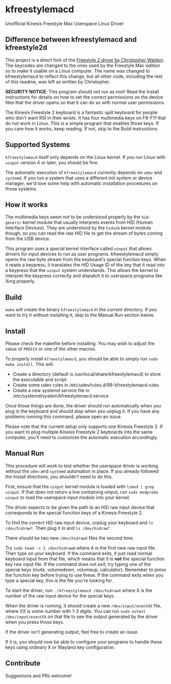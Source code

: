 # kfreestylemacd
Unofficial Kinesis Freestyle Mac Userspace Linux Driver

## Difference between kfreestylemacd and kfreestyle2d

This project is a direct fork of the [Freestyle 2 driver by Christopher Waldon](https://github.com/whereswaldon/kfreestyle2d).
The keycodes are changed to the ones used by the Freestyle Mac edition so to make it usable on a Linux computer. The name was changed to kfreestylemacd to reflect this change, but all other code, including the rest of this readme, was left as written by Christopher.



**SECURITY NOTICE**: This program should not run as root! Read the Install instructions for details on how to set the correct permissions on the device files that the driver opens so that it can do so with normal user permissions.

The Kinesis Freestyle 2 keyboard is a fantastic split keyboard for people
who don't want RSI in their wrists. It has four multimedia keys on
F8-F11 that do not work in Linux. This is a simple program that enables
those keys. If you care how it works, keep reading. If not, skip to the
Build instructions.

## Supported Systems

`kfreestylemacd` itself only depends on the Linux kernel. If you run Linux with
`uinput` version 4 or later, you should be fine.

The automatic execution of `kfreestylemacd` currently depends on `udev` and `systemd`.
If you run a system that uses a different init system or device manager, we'd love
some help with automatic installation procedures on those systems.

## How it works

The multimedia keys seem not to be understood properly by the `hid-generic`
kernel module that usually interprets events from HID (Human Interface Devices).
They are understood by the `hidusb` kernel module though, so you can read the
raw HID file to get the stream of bytes coming from the USB device.

This program uses a special kernel interface called `uinput` that allows drivers
for input devices to run as user programs. kfreestylemacd simply opens the raw byte
stream from the keyboard's special function keys. When it reads a keypress, it
translates the HID Usage ID of the key that it read into a keypress that the
`uinput` system understands. This allows the kernel to interpret the keypress
correctly and dispatch it to userspace programs like Xorg properly.

## Build

`make` will create the binary `kfreestylemacd` in the current directory. If you want to try
it without installing it, skip to the Manual Run section below.

## Install

Please check the makefile before installing. You may wish to adjust the value of `PREFIX` or
one of the other macros.

To properly install `kfreestylemacd`, you should be able to simply run `sudo make install`.
This will:

- Create a directory (default is /usr/local/share/kfreestylemacd) to store the executable and script.
- Create some udev rules in /etc/udev/rules.d/99-kfreestylemacd.rules
- Create a new systemd service file in /etc/systemd/system/kfreestylemacd.service

Once those things are done, the driver should run automatically when you plug in the keyboard
and should stop when you unplug it. If you have any problems running this command, please open an
issue.

Please note that the current setup only supports one Kinesis Freestyle 2. If you want to
plug multiple Kinesis Freestyle 2 keyboards into the same computer, you'll need to
customize the automatic execution accordingly.

## Manual Run

This procedure will work to test whether the userspace driver is working without
the `udev` and `systemd` automation in place. If you already followed the Install
directions, you shouldn't need to do this.

First, ensure that the `uinput` kernel module is loaded with `lsmod | grep uinput`. If
that does not return a line containing uinput, run `sudo modprobe uinput` to load
the userspace input module into your kernel.

The driver expects to be given the path to an HID raw input device
that corresponds to the special function keys of a Kinesis Freestyle 2.

To find the correct HID raw input device, unplug your keyboard and
`ls /dev/hidraw*`. Then plug it in and `ls /dev/hidraw*`.

There should be two new `/dev/hidrawX` files the second time.

Try `sudo head -c 1 /dev/hidrawA` where A is the first new raw input file.
Then type on your keyboard. If the command exits, it just read normal keyboard
input from that file, which means that it is **not** the special function key
raw input file. If the command does not exit, try typing one of the special
keys (mute, volumedown, volumeup, calculator). Remember to press the function
key before trying to use these. If the command exits when you type a special
key, this is the file you're looking for.

To start the driver, run:
`./kfreestylemacd /dev/hidrawX` where X is the number of the raw input device
for the special keys.

When the driver is running, it should create a new `/dev/input/eventXX` file,
where XX is some number with 1-3 digits. You can run `sudo evtest /dev/input/eventXX`
on that file to see the output generated by the driver when you press those keys.

If the driver isn't generating output, feel free to create an issue.

If it is, you should now be able to configure your programs to handle these
keys using ordinary X or Wayland key configuration.

## Contribute

Suggestions and PRs welcome!
